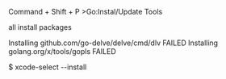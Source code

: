 Command + Shift + P >Go:Instal/Update Tools

all install packages

Installing github.com/go-delve/delve/cmd/dlv FAILED
Installing golang.org/x/tools/gopls FAILED

$ xcode-select --install
